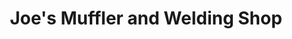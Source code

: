 ---
title: "Joe's Muffler and Welding Shop"
url: /northmoor/joes-muffler-and-welding-shop/
shop: car repair
---